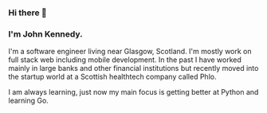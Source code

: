 ### Hi there 👋
### I'm John Kennedy.

I'm a software engineer living near Glasgow, Scotland.
I'm mostly work on full stack web including mobile development.
In the past I have worked mainly in large banks and other financial institutions but recently moved into the startup world at a Scottish healthtech company called Phlo.

I am always learning, just now my main focus is getting better at Python and learning Go.

<!--
**johnkennedy9147/johnkennedy9147** is a ✨ _special_ ✨ repository because its `README.md` (this file) appears on your GitHub profile.

Here are some ideas to get you started:

- 🔭 I’m currently working on ...
- 🌱 I’m currently learning ...
- 👯 I’m looking to collaborate on ...
- 🤔 I’m looking for help with ...
- 💬 Ask me about ...
- 📫 How to reach me: ...
- 😄 Pronouns: ...
- ⚡ Fun fact: ...
-->
